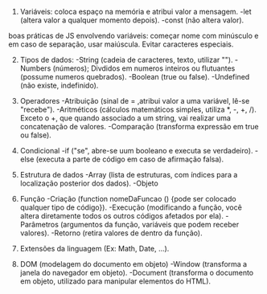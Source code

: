1. Variáveis: coloca espaço na memória e atribui valor a mensagem.
-let (altera valor a qualquer momento depois).
-const (não altera valor).

boas práticas de JS envolvendo variáveis: começar nome com minúsculo e em caso de separação, usar maiúscula. Evitar caracteres especiais.

2. Tipos de dados:
-String (cadeia de caracteres, texto, utilizar "").
-Numbers (números); Divdidos em numeros inteiros ou flutuantes (possume numeros quebrados).
-Boolean (true ou false).
-Undefined (não existe, indefinido).

3. Operadores
-Atribuição (sinal de = ,atribui valor a uma variável, lê-se "recebe").
-Aritméticos (cálculos matemáticos simples, utiliza *, -, +, /). Exceto o +, que quando associado a um string, vai realizar uma concatenação de valores.
-Comparação (transforma expressão em true ou false).

4. Condicional
-if ("se", abre-se uum booleano e executa se verdadeiro).
-else (executa a parte de código em caso de afirmação falsa).

5. Estrutura de dados
-Array (lista de estruturas, com índices para a localização posterior dos dados).
-Objeto

6. Função
-Criação (function nomeDaFuncao () {pode ser colocado qualquer tipo de código}).
-Execução (modificando a função, você altera diretamente todos os outros códigos afetados por ela).
-Parâmetros (argumentos da função, variáveis que podem receber valores).
-Retorno (retira valores de dentro da função).

7. Extensões da linguagem (Ex: Math, Date, ...).

8. DOM (modelagem do documento em objeto)
-Window (transforma a janela do navegador em objeto).
-Document (transforma o documento em objeto, utilizado para manipular elementos do HTML).